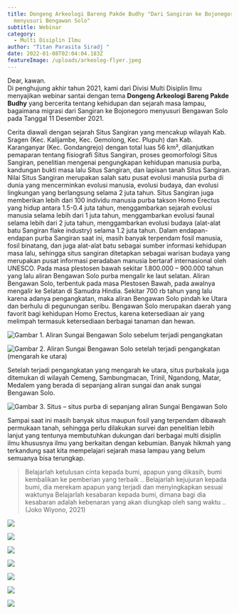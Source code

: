 ```yaml
---
title: Dongeng Arkeologi Bareng Pakde Budhy "Dari Sangiran ke Bojonegoro
  menyusuri Bengawan Solo"
subtitle: Webinar
category:
  - Multi Disiplin Ilmu
author: "Titan Parasita Siradj "
date: 2022-01-08T02:04:04.183Z
featureImage: /uploads/arkeolog-flyer.jpeg
---
```

Dear, kawan. \
Di penghujung akhir tahun 2021, kami dari Divisi Multi Disiplin Ilmu menyajikan webinar santai dengan tema **Dongeng Arkeologi Bareng Pakde Budhy** yang bercerita tentang kehidupan dan sejarah masa lampau,  bagaimana migrasi dari Sangiran ke Bojonegoro menyusuri Bengawan Solo pada Tanggal 11 Desember 2021.

Cerita diawali dengan sejarah Situs Sangiran yang mencakup wilayah Kab. Sragen (Kec. Kalijambe, Kec. Gemolong, Kec. Plupuh) dan Kab. Karanganyar (Kec. Gondangrejo) dengan total luas 56 km², dilanjutkan pemaparan tentang fisiografi Situs Sangiran, proses geomorfologi Situs Sangiran, penelitian mengenai pengungkapan kehidupan manusia purba, kandungan bukti masa lalu Situs Sangiran, dan lapisan tanah Situs Sangiran. 
Nilai Situs Sangiran merupakan salah satu pusat evolusi manusia purba di dunia yang mencerminkan evolusi manusia, evolusi budaya, dan evolusi lingkungan yang berlangsung selama 2 juta tahun. Situs Sangiran juga memberikan lebih dari 100 individu manusia purba takson Homo Erectus yang hidup antara 1.5-0.4 juta tahun, menggambarkan sejarah evolusi manusia selama lebih dari 1 juta tahun, menggambarkan evolusi faunal selama lebih dari 2 juta tahun, menggambarkan evolusi budaya (alat-alat batu Sangiran flake industry) selama 1.2 juta tahun. Dalam endapan-endapan purba Sangiran saat ini, masih banyak terpendam fosil manusia, fosil binatang, dan juga alat-alat batu sebagai sumber informasi kehidupan masa lalu, sehingga situs sangiran ditetapkan sebagai warisan budaya yang merupakan pusat informasi peradaban manusia bertaraf internasional oleh UNESCO.
Pada masa plestosen bawah sekitar 1.800.000 – 900.000 tahun yang lalu aliran Bengawan Solo purba mengalir ke laut selatan. Aliran Bengawan Solo, terbentuk  pada masa Plestosen Bawah, pada awalnya mengalir ke Selatan di  Samudra Hindia. Sekitar 700 rb tahun yang lalu karena adanya pengangkatan, maka aliran Bengawan Solo pindah ke Utara dan  berhulu di pegunungan seribu. Bengawan Solo merupakan daerah yang favorit bagi kehidupan Homo Erectus, karena ketersediaan air yang melimpah termasuk ketersediaan berbagai tanaman dan hewan.

![](/uploads/bengawan-solo1.jpg "Gambar 1. Aliran Sungai Bengawan Solo sebelum terjadi pengangkatan")

![](/uploads/bengawan-solo2.jpg "Gambar 2. Aliran Sungai Bengawan Solo setelah terjadi pengangkatan (mengarah ke utara)")

Setelah terjadi pengangkatan yang mengarah ke utara, situs purbakala juga ditemukan di wilayah Cemeng, Sambungmacan, Trinil, Ngandong, Matar, Medalem yang berada di sepanjang aliran sungai dan anak sungai Bengawan Solo. 

![](/uploads/bengawan-solo3.jpg "Gambar 3. Situs – situs purba di sepanjang aliran Sungai Bengawan Solo")

Sampai saat ini masih banyak situs maupun fosil yang terpendam dibawah permukaan tanah, sehingga perlu dilakukan survei dan penelitian lebih lanjut yang tentunya membutuhkan dukungan dari berbagai multi disiplin ilmu khususnya ilmu yang berkaitan dengan kebumian. Banyak hikmah yang terkandung saat kita mempelajari sejarah masa lampau yang belum semuanya bisa terungkap. 

> Belajarlah ketulusan cinta kepada bumi, apapun yang dikasih, 
> bumi kembalikan ke pemberian yang terbaik ..
> Belajarlah kejujuran kepada bumi, dia merekam apapun yang 
> terjadi dan menyingkapkan sesuai waktunya
> Belajarlah kesabaran kepada bumi, dimana bagi dia kesabaran 
> adalah kebenaran yang akan diungkap oleh sang waktu .. (Joko Wiyono, 2021)

![](/uploads/webinar-arkeologi-1.jpeg)

![](/uploads/webinar-arkeologi-2.jpeg)

![](/uploads/webinar-arkeologi-3.jpeg)

![](/uploads/webinar-arkeologi-4.jpeg)

![](/uploads/webinar-arkeologi-5.jpeg)

![](/uploads/webinar-arkeologi-6.jpeg)

![](/uploads/webinar-arkeologi-7.jpeg)